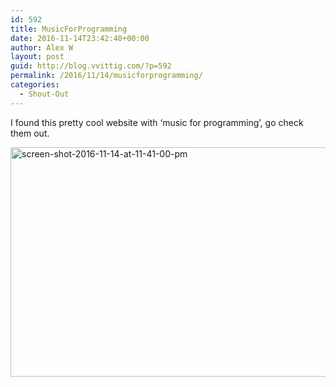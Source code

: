 ```yaml
---
id: 592
title: MusicForProgramming
date: 2016-11-14T23:42:40+00:00
author: Alex W
layout: post
guid: http://blog.vvittig.com/?p=592
permalink: /2016/11/14/musicforprogramming/
categories:
  - Shout-Out
---
```

I found this pretty cool website with &#8216;music for programming&#8217;, go check them out.

[<img class="aligncenter wp-image-593 size-large" src="http://blog.vvittig.com/wp-content/uploads/2016/11/Screen-Shot-2016-11-14-at-11.41.00-PM-1024x648.png" alt="screen-shot-2016-11-14-at-11-41-00-pm" width="580" height="367" srcset="https://blog.vvittig.com/wp-content/uploads/2016/11/Screen-Shot-2016-11-14-at-11.41.00-PM-1024x648.png 1024w, https://blog.vvittig.com/wp-content/uploads/2016/11/Screen-Shot-2016-11-14-at-11.41.00-PM-300x190.png 300w, https://blog.vvittig.com/wp-content/uploads/2016/11/Screen-Shot-2016-11-14-at-11.41.00-PM-768x486.png 768w" sizes="(max-width: 580px) 100vw, 580px" />](http://musicforprogramming.net/)